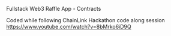 Fullstack Web3 Raffle App - Contracts

Coded while following ChainLink Hackathon code along session https://www.youtube.com/watch?v=8bMrko6iD9Q
